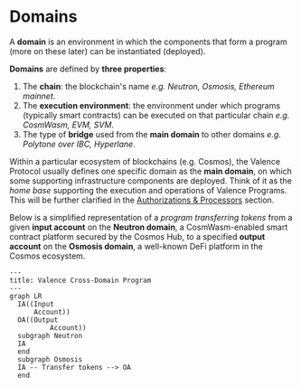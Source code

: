 # Domains

A **domain** is an environment in which the components that form a program (more on these later) can be instantiated (deployed).

**Domains** are defined by **three properties**:
  1. The **chain**: the blockchain's name _e.g. Neutron, Osmosis, Ethereum mainnet_.
  2. The **execution environment**: the environment under which programs (typically smart contracts) can be executed on that particular chain _e.g. CosmWasm, EVM, SVM_.
  3. The type of **bridge** used from the **main domain** to other domains _e.g. Polytone over IBC, Hyperlane_.

Within a particular ecosystem of blockchains (e.g. Cosmos), the Valence Protocol usually defines one specific domain as the **main domain**, on which some supporting infrastructure components are deployed. Think of it as the _home base_ supporting the execution and operations of Valence Programs. This will be further clarified in the [Authorizations & Processors](./authorizations_processors/_overview.md) section.

Below is a simplified representation of a _program transferring tokens_ from a given **input account** on the **Neutron domain**, a CosmWasm-enabled smart contract platform secured by the Cosmos Hub, to a specified **output account** on the **Osmosis domain**, a well-known DeFi platform in the Cosmos ecosystem. 
```mermaid
---
title: Valence Cross-Domain Program
---
graph LR
  IA((Input
      Account))
  OA((Output
		  Account))
  subgraph Neutron
  IA
  end
  subgraph Osmosis
  IA -- Transfer tokens --> OA
  end
```
